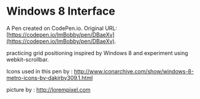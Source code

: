 # Windows 8 Interface

A Pen created on CodePen.io. Original URL: [https://codepen.io/ImBobby/pen/DBaeXv](https://codepen.io/ImBobby/pen/DBaeXv).

practicing grid positioning inspired by Windows 8 and experiment using webkit-scrollbar. 

Icons used in this pen by : http://www.iconarchive.com/show/windows-8-metro-icons-by-dakirby309.1.html

picture by : http://lorempixel.com